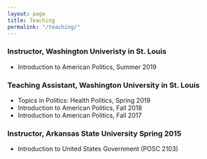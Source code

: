 ```yaml
---
layout: page
title: Teaching
permalink: "/teaching/"
---
```

### Instructor, Washington Univeristy in St. Louis
* Introduction to American Politics, Summer 2019

### Teaching Assistant, Washington University in St. Louis
* Topics in Politics: Health Politics, Spring 2019
* Introduction to American Politics, Fall 2018
* Introduction to American Politics, Fall 2017


### Instructor, Arkansas State University Spring 2015
* Introduction to United States Government (POSC 2103)


